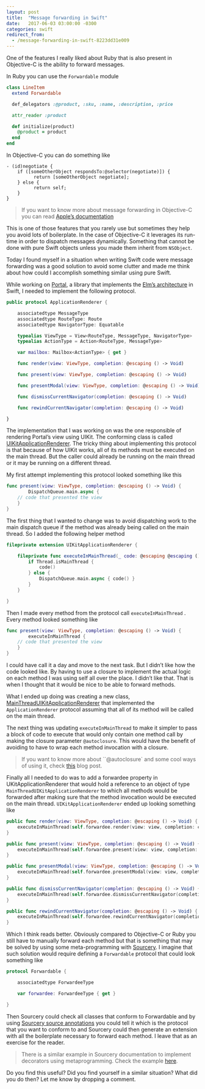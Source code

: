 ```yaml
---
layout: post
title:  "Message forwarding in Swift"
date:   2017-06-03 03:00:00 -0300
categories: swift
redirect_from:
  - /message-forwarding-in-swift-8223dd31e009
---
```


One of the features I really liked about Ruby that is also present in Objective-C is the ability to forward messages.

In Ruby you can use the `Forwardable` module

```ruby
class LineItem
  extend Forwardable

  def_delegators :@product, :sku, :name, :description, :price

  attr_reader :product

  def initialize(product)
    @product = product
  end
end
```

In Objective-C you can do something like

```objc
- (id)negotiate {
    if ([someOtherObject respondsTo:@selector(negotiate)]) {
	      return [someOtherObject negotiate];
    } else {
    	  return self;
    }
}
```
> If you want to know more about message forwarding in Objective-C you can read [Apple’s documentation](https://developer.apple.com/library/content/documentation/Cocoa/Conceptual/ObjCRuntimeGuide/Articles/ocrtForwarding.html)

This is one of those features that you rarely use but sometimes they help you avoid lots of boilerplate. In the case of Objective-C it leverages its run-time in order to dispatch messages dynamically. Something that cannot be done with pure Swift objects unless you made them inherit from `NSObject`.

Today I found myself in a situation when writing Swift code were message forwarding was a good solution to avoid some clutter and made me think about how could I accomplish something similar using pure Swift.

While working on [Portal](https://github.com/guidomb/Portal), a library that implements the [Elm’s architecture](https://guide.elm-lang.org/architecture/) in Swift, I needed to implement the following protocol.

```swift
public protocol ApplicationRenderer {

    associatedtype MessageType
    associatedtype RouteType: Route
    associatedtype NavigatorType: Equatable

    typealias ViewType = View<RouteType, MessageType, NavigatorType>
    typealias ActionType = Action<RouteType, MessageType>

    var mailbox: Mailbox<ActionType> { get }

    func render(view: ViewType, completion: @escaping () -> Void)

    func present(view: ViewType, completion: @escaping () -> Void)

    func presentModal(view: ViewType, completion: @escaping () -> Void)

    func dismissCurrentNavigator(completion: @escaping () -> Void)

    func rewindCurrentNavigator(completion: @escaping () -> Void)

}
```

The implementation that I was working on was the one responsible of rendering Portal’s view using UIKit. The conforming class is called [UIKitApplicationRenderer](https://github.com/guidomb/Portal/blob/d49495b517a78c50e4bd6eee62e9226f259d9208/Portal/UIKit/UIKitApplicationRenderer.swift). The tricky thing about implementing this protocol is that because of how UIKit works, all of its methods must be executed on the main thread. But the caller could already be running on the main thread or it may be running on a different thread.

My first attempt implementing this protocol looked something like this

```swift
func present(view: ViewType, completion: @escaping () -> Void) {
    	DispatchQueue.main.async {
	// code that presented the view
	}
}
```

The first thing that I wanted to change was to avoid dispatching work to the main dispatch queue if the method was already being called on the main thread. So I added the following helper method

```swift
fileprivate extension UIKitApplicationRenderer {

    fileprivate func executeInMainThread(_ code: @escaping @escaping () -> Void) {
        if Thread.isMainThread {
            code()
        } else {
            DispatchQueue.main.async { code() }
        }
    }

}
```

Then I made every method from the protocol call `executeInMainThread` . Every method looked something like

```swift
func present(view: ViewType, completion: @escaping () -> Void) {
    	executeInMainThread {
	// code that presented the view
	}
}
```

I could have call it a day and move to the next task. But I didn’t like how the code looked like. By having to use a closure to implement the actual logic on each method I was using self all over the place. I didn’t like that. That is when I thought that it would be nice to be able to forward methods.

What I ended up doing was creating a new class, [MainThreadUIKitApplicationRenderer](https://github.com/guidomb/Portal/blob/d49495b517a78c50e4bd6eee62e9226f259d9208/Portal/UIKit/UIKitApplicationRenderer.swift#L112) that implemented the `ApplicationRenderer` protocol assuming that all of its method will be called on the main thread.

The next thing was updating `executeInMainThread` to make it simpler to pass a block of code to execute that would only contain one method call by making the closure parameter `@autoclosure`. This would have the benefit of avoiding to have to wrap each method invocation with a closure.
> If you want to know more about ``@autoclosure` and some cool ways of using it, check [this](https://www.swiftbysundell.com/posts/using-autoclosure-when-designing-swift-apis) blog post.

Finally all I needed to do was to add a forwardee property in UKitApplicationRenderer that would hold a reference to an object of type `MainThreadUIKitApplicationRenderer` to which all methods would be forwarded after making sure that the method invocation would be executed on the main thread. `UIKitApplicationRenderer` ended up looking something like

```swift
public func render(view: ViewType, completion: @escaping () -> Void) {
    executeInMainThread(self.forwardee.render(view: view, completion: completion))
}

public func present(view: ViewType, completion: @escaping () -> Void) {
    executeInMainThread(self.forwardee.present(view: view, completion: completion))
}

public func presentModal(view: ViewType, completion: @escaping () -> Void) {
    executeInMainThread(self.forwardee.presentModal(view: view, completion: completion))
}

public func dismissCurrentNavigator(completion: @escaping () -> Void) {
    executeInMainThread(self.forwardee.dismissCurrentNavigator(completion: completion))
}

public func rewindCurrentNavigator(completion: @escaping () -> Void) {
    executeInMainThread(self.forwardee.rewindCurrentNavigator(completion: completion))
}
```

Which I think reads better. Obviously compared to Objective-C or Ruby you still have to manually forward each method but that is something that may be solved by using some meta-programming with [Sourcery](https://github.com/krzysztofzablocki/Sourcery). I imagine that such solution would require defining a `Forwardable` protocol that could look something like

```swift
protocol Forwardable {

	associatedtype ForwardeeType

	var forwardee: ForwardeeType { get }

}
```

Then Sourcery could check all classes that conform to Forwardable and by using [Sourcery source annotations](https://cdn.rawgit.com/krzysztofzablocki/Sourcery/master/docs/writing-templates.html) you could tell it which is the protocol that you want to conform to and Sourcery could then generate an extension with all the boilerplate necessary to forward each method. I leave that as an exercise for the reader.
> There is a similar example in Sourcery documentation to implement decorators using metaprogramming. Check the example [here](https://cdn.rawgit.com/krzysztofzablocki/Sourcery/master/docs/decorator.html).

Do you find this useful? Did you find yourself in a similar situation? What did you do then? Let me know by dropping a comment.
